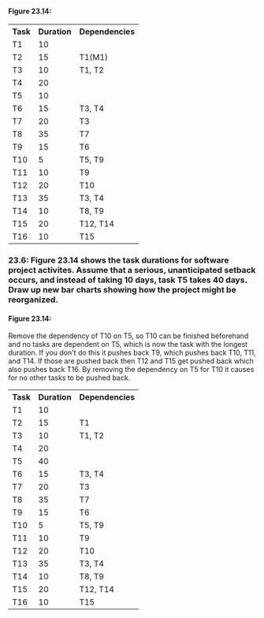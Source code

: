 <h4>Figure 23.14:</h4>
<table>
  <tr>
    <th>Task</th>
    <th>Duration</th>
    <th>Dependencies</th>
  </tr>
  <tr>
    <td>T1</td>
    <td>10</td>
    <td></td>
  </tr>
  <tr>
    <td>T2</td>
    <td>15</td>
    <td>T1(M1)</td>
  </tr>
  <tr>
    <td>T3</td>
    <td>10</td>
    <td>T1, T2</td>
  </tr>
  <tr>
    <td>T4</td>
    <td>20</td>
    <td></td>
  </tr>
  <tr>
    <td>T5</td>
    <td>10</td>
    <td></td>
  </tr>
  <tr>
    <td>T6</td>
    <td>15</td>
    <td>T3, T4</td>
  </tr>
  <tr>
    <td>T7</td>
    <td>20</td>
    <td>T3</td>
  </tr>
  <tr>
    <td>T8</td>
    <td>35</td>
    <td>T7</td>
  </tr>
  <tr>
    <td>T9</td>
    <td>15</td>
    <td>T6</td>
  </tr>
  <tr>
    <td>T10</td>
    <td>5</td>
    <td>T5, T9</td>
  </tr>
  <tr>
    <td>T11</td>
    <td>10</td>
    <td>T9</td>
  </tr>
  <tr>
    <td>T12</td>
    <td>20</td>
    <td>T10</td>
  </tr>
  <tr>
    <td>T13</td>
    <td>35</td>
    <td>T3, T4</td>
  </tr>
  <tr>
    <td>T14</td>
    <td>10</td>
    <td>T8, T9</td>
  </tr>
  <tr>
    <td>T15</td>
    <td>20</td>
    <td>T12, T14</td>
  </tr>
  <tr>
    <td>T16</td>
    <td>10</td>
    <td>T15</td>
  </tr>
</table>
<h3>23.6: Figure 23.14 shows the task durations for software project activites. Assume that a serious, unanticipated setback occurs, and instead of taking 10 days, task T5 takes 40 days. Draw up new bar charts showing how the project might be reorganized.</h3>
<h4>Figure 23.14:</h4>
<p>Remove the dependency of T10 on T5, so T10 can be finished beforehand and no tasks are dependent on T5, which is now the task with the longest duration. If you don't do this it pushes back T9, which pushes back T10, T11, and T14. If those are pushed back then T12 and T15 get pushed back which also pushes back T16. By removing the dependency on T5 for T10 it causes for no other tasks to be pushed back.</p>
<table>
  <tr>
    <th>Task</th>
    <th>Duration</th>
    <th>Dependencies</th>
  </tr>
  <tr>
    <td>T1</td>
    <td>10</td>
    <td></td>
  </tr>
  <tr>
    <td>T2</td>
    <td>15</td>
    <td>T1</td>
  </tr>
  <tr>
    <td>T3</td>
    <td>10</td>
    <td>T1, T2</td>
  </tr>
  <tr>
    <td>T4</td>
    <td>20</td>
    <td></td>
  </tr>
  <tr>
    <td>T5</td>
    <td>40</td>
    <td></td>
  </tr>
  <tr>
    <td>T6</td>
    <td>15</td>
    <td>T3, T4</td>
  </tr>
  <tr>
    <td>T7</td>
    <td>20</td>
    <td>T3</td>
  </tr>
  <tr>
    <td>T8</td>
    <td>35</td>
    <td>T7</td>
  </tr>
  <tr>
    <td>T9</td>
    <td>15</td>
    <td>T6</td>
  </tr>
  <tr>
    <td>T10</td>
    <td>5</td>
    <td>T5, T9</td>
  </tr>
  <tr>
    <td>T11</td>
    <td>10</td>
    <td>T9</td>
  </tr>
  <tr>
    <td>T12</td>
    <td>20</td>
    <td>T10</td>
  </tr>
  <tr>
    <td>T13</td>
    <td>35</td>
    <td>T3, T4</td>
  </tr>
  <tr>
    <td>T14</td>
    <td>10</td>
    <td>T8, T9</td>
  </tr>
  <tr>
    <td>T15</td>
    <td>20</td>
    <td>T12, T14</td>
  </tr>
  <tr>
    <td>T16</td>
    <td>10</td>
    <td>T15</td>
  </tr>
</table>

